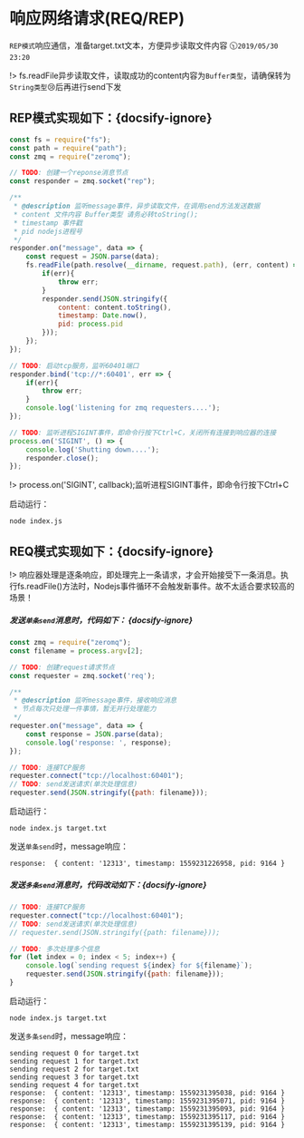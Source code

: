 # 响应网络请求(REQ/REP)

`REP模式`响应通信，准备target.txt文本，方便异步读取文件内容 :clock1030:`2019/05/30 23:20`

!> fs.readFile异步读取文件，读取成功的content内容为`Buffer类型`，请确保转为`String类型`:cry:后再进行send下发

## REP模式实现如下：{docsify-ignore}
```javascript
const fs = require("fs");
const path = require("path");
const zmq = require("zeromq");

// TODO: 创建一个reponse消息节点
const responder = zmq.socket("rep");

/**
 * @description 监听message事件，异步读取文件，在调用send方法发送数据
 * content 文件内容 Buffer类型 请务必转toString();
 * timestamp 事件戳
 * pid nodejs进程号
 */
responder.on("message", data => {
    const request = JSON.parse(data);
    fs.readFile(path.resolve(__dirname, request.path), (err, content) => {
        if(err){
            throw err;
        }
        responder.send(JSON.stringify({
            content: content.toString(),
            timestamp: Date.now(),
            pid: process.pid
        }));
    });
});

// TODO: 启动tcp服务，监听60401端口
responder.bind('tcp://*:60401', err => {
    if(err){
        throw err;
    }
    console.log('listening for zmq requesters....');
});

// TODO: 监听进程SIGINT事件，即命令行按下Ctrl+C，关闭所有连接到响应器的连接
process.on('SIGINT', () => {
    console.log('Shutting down....');
    responder.close();
});
```

!> process.on('SIGINT', callback);监听进程SIGINT事件，即命令行按下Ctrl+C

启动运行：
```javascirpt
node index.js
```

## REQ模式实现如下：{docsify-ignore}

!> 响应器处理是逐条响应，即处理完上一条请求，才会开始接受下一条消息。执行fs.readFile()方法时，Nodejs事件循环不会触发新事件。故不太适合要求较高的场景！

##### 发送`单条send`消息时，代码如下： {docsify-ignore}
```javascript
const zmq = require("zeromq");
const filename = process.argv[2];

// TODO: 创建request请求节点
const requester = zmq.socket('req');

/**
 * @description 监听message事件，接收响应消息
 * 节点每次只处理一件事情，暂无并行处理能力
 */
requester.on("message", data => {
    const response = JSON.parse(data);
    console.log('response: ', response);
});

// TODO: 连接TCP服务
requester.connect("tcp://localhost:60401");
// TODO: send发送请求(单次处理信息)
requester.send(JSON.stringify({path: filename}));
```

启动运行：
```text
node index.js target.txt
```

发送`单条send`时，message响应：
```text
response:  { content: '12313', timestamp: 1559231226958, pid: 9164 }
```

##### 发送`多条send`消息时，代码改动如下：{docsify-ignore}
```javascript
// TODO: 连接TCP服务
requester.connect("tcp://localhost:60401");
// TODO: send发送请求(单次处理信息)
// requester.send(JSON.stringify({path: filename}));

// TODO: 多次处理多个信息
for (let index = 0; index < 5; index++) {
    console.log(`sending request ${index} for ${filename}`);
    requester.send(JSON.stringify({path: filename}));
}
```

启动运行：
```text
node index.js target.txt
```

发送`多条send`时，message响应：
```text
sending request 0 for target.txt
sending request 1 for target.txt
sending request 2 for target.txt
sending request 3 for target.txt
sending request 4 for target.txt
response:  { content: '12313', timestamp: 1559231395038, pid: 9164 }
response:  { content: '12313', timestamp: 1559231395071, pid: 9164 }
response:  { content: '12313', timestamp: 1559231395093, pid: 9164 }
response:  { content: '12313', timestamp: 1559231395117, pid: 9164 }
response:  { content: '12313', timestamp: 1559231395139, pid: 9164 }
```